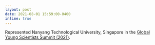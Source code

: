 ```yaml
---
layout: post
date: 2021-08-01 15:59:00-0400
inline: true
---
```


Represented Nanyang Technological University, Singapore in the <a href="https://www.nrf.gov.sg/gyss/home">Global Young Scientists Summit (2021)</a>.


